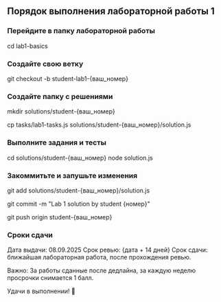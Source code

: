 ## Порядок выполнения лабораторной работы 1
### Перейдите в папку лабораторной работы
cd lab1-basics
###  Создайте свою ветку
git checkout -b student-lab1-{ваш_номер}
### Создайте папку с решениями

mkdir solutions/student-{ваш_номер}

cp tasks/lab1-tasks.js solutions/student-{ваш_номер}/solution.js
### Выполните задания и тесты
cd solutions/student-{ваш_номер}
node solution.js
###  Закоммитьте и запушьте изменения
git add solutions/student-{ваш_номер}/solution.js

git commit -m "Lab 1 solution by student {номер}"

git push origin student-{ваш_номер}

### Сроки сдачи
Дата выдачи: 08.09.2025
Срок ревью: {дата + 14 дней}
Срок сдачи: ближайшая лабораторная работа, после прохождения ревью.

Важно: За работы сданные после дедлайна, за каждую неделю просрочки снимается 1 балл.

Удачи в выполнении! 🚀